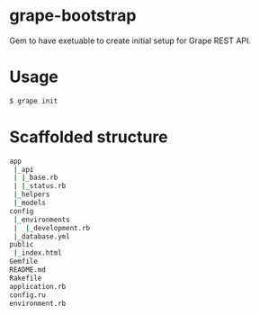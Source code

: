 grape-bootstrap
===============

Gem to have exetuable to create initial setup for Grape REST API.

# Usage

```bash
$ grape init
```

# Scaffolded structure

```bash
app
 |_api
 | |_base.rb
 | |_status.rb
 |_helpers
 |_models
config
 |_environments
 |  |_development.rb
 |_database.yml
public
 |_index.html
Gemfile
README.md
Rakefile
application.rb
config.ru
environment.rb
```
